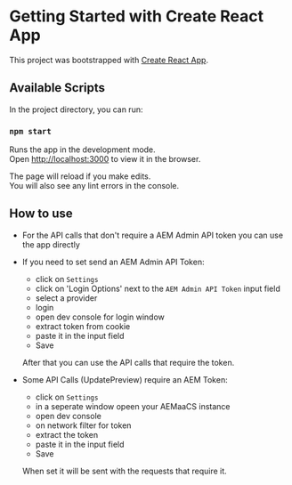 # Getting Started with Create React App

This project was bootstrapped with [Create React App](https://github.com/facebook/create-react-app).

## Available Scripts

In the project directory, you can run:

### `npm start`

Runs the app in the development mode.\
Open [http://localhost:3000](http://localhost:3000) to view it in the browser.

The page will reload if you make edits.\
You will also see any lint errors in the console.


## How to use
- For the API calls that don't require a AEM Admin API token you 
can use the app directly
- If you need to set send an AEM Admin API Token:
  - click on `Settings`
  - click on 'Login Options' next to the `AEM Admin API Token` input field
  - select a provider
  - login
  - open dev console for login window
  - extract token from cookie
  - paste it in the input field
  - Save

  After that you can use the API calls that require the token.
- Some API Calls (UpdatePreview) require an AEM Token:
  - click on `Settings`
  - in a seperate window opeen your AEMaaCS instance
  - open dev console
  - on network filter for token
  - extract the token 
  - paste it in the input field
  - Save

  When set it will be sent with the requests that require it.


